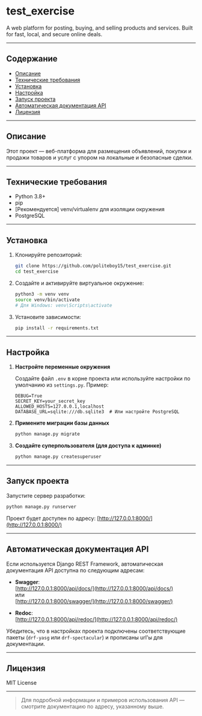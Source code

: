 # test_exercise

A web platform for posting, buying, and selling products and services. Built for fast, local, and secure online deals.

---

## Содержание

- [Описание](#описание)
- [Технические требования](#технические-требования)
- [Установка](#установка)
- [Настройка](#настройка)
- [Запуск проекта](#запуск-проекта)
- [Автоматическая документация API](#автоматическая-документация-api)
- [Лицензия](#лицензия)

---

## Описание

Этот проект — веб-платформа для размещения объявлений, покупки и продажи товаров и услуг с упором на локальные и безопасные сделки.

---

## Технические требования

- Python 3.8+
- pip
- [Рекомендуется] venv/virtualenv для изоляции окружения
- PostgreSQL

---

## Установка

1. Клонируйте репозиторий:

   ```bash
   git clone https://github.com/politeboy15/test_exercise.git
   cd test_exercise
   ```

2. Создайте и активируйте виртуальное окружение:

   ```bash
   python3 -m venv venv
   source venv/bin/activate
   # Для Windows: venv\Scripts\activate
   ```

3. Установите зависимости:

   ```bash
   pip install -r requirements.txt
   ```

---

## Настройка

1. **Настройте переменные окружения**

   Создайте файл `.env` в корне проекта или используйте настройки по умолчанию из `settings.py`. Пример:

   ```
   DEBUG=True
   SECRET_KEY=your_secret_key
   ALLOWED_HOSTS=127.0.0.1,localhost
   DATABASE_URL=sqlite:///db.sqlite3  # Или настройте PostgreSQL
   ```

2. **Примените миграции базы данных**

   ```bash
   python manage.py migrate
   ```

3. **Создайте суперпользователя (для доступа к админке)**

   ```bash
   python manage.py createsuperuser
   ```

---

## Запуск проекта

Запустите сервер разработки:

```bash
python manage.py runserver
```

Проект будет доступен по адресу: [http://127.0.0.1:8000/](http://127.0.0.1:8000/)

---

## Автоматическая документация API

Если используется Django REST Framework, автоматическая документация API доступна по следующим адресам:

- **Swagger**:  
  [http://127.0.0.1:8000/api/docs/](http://127.0.0.1:8000/api/docs/)  
  или  
  [http://127.0.0.1:8000/swagger/](http://127.0.0.1:8000/swagger/)

- **Redoc**:  
  [http://127.0.0.1:8000/api/redoc/](http://127.0.0.1:8000/api/redoc/)

Убедитесь, что в настройках проекта подключены соответствующие пакеты (`drf-yasg` или `drf-spectacular`) и прописаны url'ы для документации.

---

## Лицензия

MIT License

---

> Для подробной информации и примеров использования API — смотрите документацию по адресу, указанному выше.
